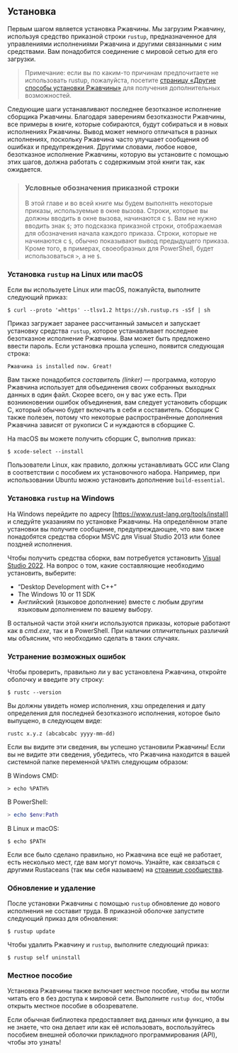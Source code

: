 ## Установка

Первым шагом является установка Ржавчины. Мы загрузим Ржавчину, используя средство приказной строки `rustup`, предназначенное для управлениями исполнениями Ржавчина и другими связанными с ним средствами. Вам понадобится соединение с мировой сетью для его загрузки.

> Примечание: если вы по каким-то причинам предпочитаете не использовать rustup, пожалуйста, посетите [страницу «Другие способы установки Ржавчины»] для получения дополнительных возможностей.

Следующие шаги устанавливают последнее безотказное исполнение сборщика Ржавчины. Благодаря заверениям безотказности Ржавчины, все примеры в книге, которые собираются, будут собираться и в новых исполнениях Ржавчины. Вывод может немного отличаться в разных исполнениях, поскольку Ржавчина часто улучшает сообщения об ошибках и предупреждения. Другими словами, любое новое, безотказное исполнение Ржавчины, которую вы установите с помощью этих шагов, должна работать с содержимым этой книги так, как ожидается.

> ### Условные обозначения приказной строки
>
> В этой главе и во всей книге мы будем выполнять некоторые приказы, используемые в окне вызова. Строки, которые вы должны вводить в окне вызова, начинаются с `$`. Вам не нужно вводить знак `$`; это подсказка приказной строки, отображаемая для обозначения начала каждого приказа. Строки, которые не начинаются с `$`, обычно показывают вывод предыдущего приказа. Кроме того, в примерах, своеобразных для PowerShell, будет использоваться `>`, а не `$`.

### Установка `rustup` на Linux или macOS

Если вы используете Linux или macOS, пожалуйста, выполните следующий приказ:

```console
$ curl --proto '=https' --tlsv1.2 https://sh.rustup.rs -sSf | sh
```

Приказ загружает заранее рассчитанный замысел и запускает установку средства `rustup`, которое устанавливает последнее безотказное исполнение Ржавчины. Вам может быть предложено ввести пароль. Если установка прошла успешно, появится следующая строка:

```text
Ржавчина is installed now. Great!
```

Вам также понадобится *составитель (linker)* — программа, которую Ржавчина использует для объединения своих собранных выходных данных в один файл. Скорее всего, он у вас уже есть. При возникновении ошибок объединения, вам следует установить сборщик C, который обычно будет включать в себя и составитель. Сборщик C также полезен, потому что некоторые распространённые дополнения Ржавчина зависят от рукописи C и нуждаются в сборщике C.

На macOS вы можете получить сборщик C, выполнив приказ:

```console
$ xcode-select --install
```

Пользователи Linux, как правило, должны устанавливать GCC или Clang в соответствии с пособием их установочного набора. Например, при использовании Ubuntu можно установить дополнение `build-essential`.

### Установка `rustup` на Windows

На Windows перейдите по адресу [https://www.rust-lang.org/tools/install] и следуйте указаниям по установке Ржавчины. На определённом этапе установки вы получите сообщение, предупреждающее, что вам также понадобятся средства сборки MSVC для Visual Studio 2013 или более поздней исполнения.

Чтобы получить средства сборки, вам потребуется установить [Visual Studio 2022]. На вопрос о том, какие составляющие необходимо установить, выберите:

- “Desktop Development with C++”
- The Windows 10 or 11 SDK
- Английский (языковое дополнение) вместе с любым другим языковым дополнением по вашему выбору.

В остальной части этой книги используются приказы, которые работают как в *cmd.exe*, так и в PowerShell. При наличии отличительных различий мы объясним, что необходимо сделать в таких случаях.

### Устранение возможных ошибок

Чтобы проверить, правильно ли у вас установлена Ржавчина, откройте оболочку и введите эту строку:

```console
$ rustc --version
```

Вы должны увидеть номер исполнения, хэш определения и дату определения для последней безотказного исполнения, которое было выпущено, в следующем виде:

```text
rustc x.y.z (abcabcabc yyyy-mm-dd)
```

Если вы видите эти сведения, вы успешно установили Ржавчины! Если вы не видите эти сведения, убедитесь, что Ржавчина находится в вашей системной папке переменной `%PATH%` следующим образом:

В Windows CMD:

```console
> echo %PATH%
```

В PowerShell:

```powershell
> echo $env:Path
```

В Linux и macOS:

```console
$ echo $PATH
```

Если все было сделано правильно, но Ржавчина все ещё не работает, есть несколько мест, где вам могут помочь. Узнайте, как связаться с другими Rustaceans (так мы себя называем) на [странице сообщества].

### Обновление и удаление

После установки Ржавчины с помощью `rustup` обновление до нового исполнения не составит труда. В приказной оболочке запустите следующий приказ для обновления:

```console
$ rustup update
```

Чтобы удалить Ржавчину и `rustup`, выполните следующий приказ:

```console
$ rustup self uninstall
```

### Местное пособие

Установка Ржавчины также включает местное пособие, чтобы вы могли читать его в без доступа к мировой сети. Выполните `rustup doc`, чтобы открыть местное пособие в обозревателе.

Если обычная библиотека предоставляет вид данных или функцию, а вы не знаете, что она делает или как её использовать, воспользуйтесь пособием внешней оболочки прикладного программирования (API), чтобы это узнать!


[страницу «Другие способы установки Ржавчины»]: https://forge.rust-lang.org/infra/other-installation-methods.html
[https://www.rust-lang.org/tools/install]: https://www.rust-lang.org/tools/install
[Visual Studio 2022]: https://visualstudio.microsoft.com/downloads/
[странице сообщества]: https://www.rust-lang.org/community